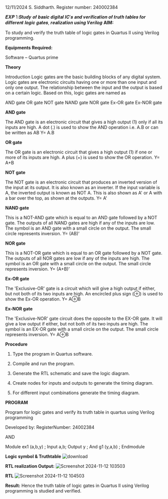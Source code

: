12/11/2024                                       S. Siddharth. Register number: 240002384

𝑬𝑿𝑷 1:𝑺𝒕𝒖𝒅𝒚 𝒐𝒇 𝒃𝒂𝒔𝒊𝒄 𝒅𝒊𝒈𝒊𝒕𝒂𝒍 𝑰𝑪’𝒔 𝒂𝒏𝒅 𝒗𝒆𝒓𝒊𝒇𝒊𝒄𝒂𝒕𝒊𝒐𝒏 𝒐𝒇 𝒕𝒓𝒖𝒕𝒉 𝒕𝒂𝒃𝒍𝒆𝒔 𝒇𝒐𝒓 𝒅𝒊𝒇𝒇𝒆𝒓𝒆𝒏𝒕 𝒍𝒐𝒈𝒊𝒄 𝒈𝒂𝒕𝒆𝒔, 𝒓𝒆𝒂𝒍𝒊𝒛𝒂𝒕𝒊𝒐𝒏 𝒖𝒔𝒊𝒏𝒈 𝑽𝒆𝒓𝒊𝒍𝒐𝒈
**AIM:** 

To study and verify the truth table of logic gates in Quartus II using Verilog programming.

**Equipments Required:**

Software – Quartus prime 

**Theory**

Introduction Logic gates are the basic building blocks of any digital system. Logic gates are electronic circuits having one or more than one input and only one output. The relationship between the input and the output is based on a certain logic. Based on this, logic gates are named as

AND gate OR gate NOT gate NAND gate NOR gate Ex-OR gate Ex-NOR gate

**AND gate**

The AND gate is an electronic circuit that gives a high output (1) only if all its inputs are high. A dot (.) is used to show the AND operation i.e. A.B or can be written as AB
Y= A.B

**OR gate** 

The OR gate is an electronic circuit that gives a high output (1) if one or more of its inputs are high. A plus (+) is used to show the OR operation.
Y= A+B

**NOT gate**

The NOT gate is an electronic circuit that produces an inverted version of the input at its output. It is also known as an inverter. If the input variable is A, the inverted output is known as NOT A. This is also shown as A' or A with a bar over the top, as shown at the outputs.
Y= A'

**NAND gate**

This is a NOT-AND gate which is equal to an AND gate followed by a NOT gate. The outputs of all NAND gates are high if any of the inputs are low. The symbol is an AND gate with a small circle on the output. The small circle represents inversion.
Y= (AB)’

**NOR gate**

This is a NOT-OR gate which is equal to an OR gate followed by a NOT gate. The outputs of all NOR gates are low if any of the inputs are high. The symbol is an OR gate with a small circle on the output. The small circle represents inversion.
Y= (A+B)’

**Ex-OR gate**

The 'Exclusive-OR' gate is a circuit which will give a high output if either, but not both of its two inputs are high. An encircled plus sign (⊕) is used to show the Ex-OR operation.
Y= A⊕B

**Ex-NOR gate**

The 'Exclusive-NOR' gate circuit does the opposite to the EX-OR gate. It will give a low output if either, but not both of its two inputs are high. The symbol is an EX-OR gate with a small circle on the output. The small circle represents inversion.
Y= A⊕B

**Procedure** 

1.	Type the program in Quartus software.

2.	Compile and run the program.

3.	Generate the RTL schematic and save the logic diagram.

4.	Create nodes for inputs and outputs to generate the timing diagram.

5.	For different input combinations generate the timing diagram.


**PROGRAM**

Program for logic gates and verify its truth table in quartus using Verilog programming

 Developed by: RegisterNumber: 24002384

 AND 

Module ex1 (a,b,y) ;
Input a,b;
Output y ;
And g1 (y,a,b) ;
Endmodule
 
**Logic symbol & Truthtable**
![download](https://github.com/user-attachments/assets/7097ca7b-4f2a-4b46-b2cb-8f27042fc6e9)


**RTL realization Output:** 
![Screenshot 2024-11-12 103503](https://github.com/user-attachments/assets/266452fb-205e-40b6-8e9e-bed4eaefa32d)


**RTL**
![Screenshot 2024-11-12 104503](https://github.com/user-attachments/assets/1d917a81-ee87-4afa-bc49-a3d4c977e983)


**Result:** 
Hence the truth table of logic gates in Quartus II using Verilog programming is studied and verified.




